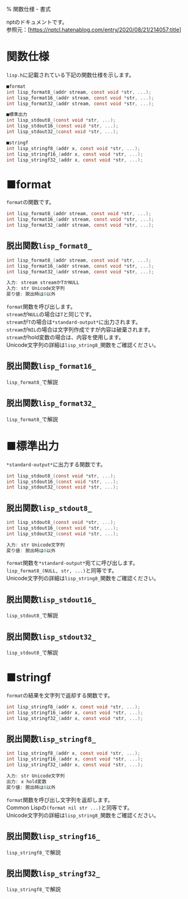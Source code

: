 % 関数仕様 - 書式

nptのドキュメントです。  
参照元：[https://nptcl.hatenablog.com/entry/2020/08/21/214057:title]


# 関数仕様

`lisp.h`に記載されている下記の関数仕様を示します。

```c
■format
int lisp_format8_(addr stream, const void *str, ...);
int lisp_format16_(addr stream, const void *str, ...);
int lisp_format32_(addr stream, const void *str, ...);

■標準出力
int lisp_stdout8_(const void *str, ...);
int lisp_stdout16_(const void *str, ...);
int lisp_stdout32_(const void *str, ...);

■stringf
int lisp_stringf8_(addr x, const void *str, ...);
int lisp_stringf16_(addr x, const void *str, ...);
int lisp_stringf32_(addr x, const void *str, ...);
```


# ■format

`format`の関数です。

```c
int lisp_format8_(addr stream, const void *str, ...);
int lisp_format16_(addr stream, const void *str, ...);
int lisp_format32_(addr stream, const void *str, ...);
```


## 脱出関数`lisp_format8_`

```c
int lisp_format8_(addr stream, const void *str, ...);
int lisp_format16_(addr stream, const void *str, ...);
int lisp_format32_(addr stream, const void *str, ...);

入力: stream streamかTかNULL
入力: str Unicode文字列
戻り値: 脱出時は0以外
```

`format`関数を呼び出します。  
`stream`が`NULL`の場合は`T`と同じです。  
`stream`が`T`の場合は`*standard-output*`に出力されます。  
`stream`が`NIL`の場合は文字列作成ですが内容は破棄されます。  
`stream`がhold変数の場合は、内容を使用します。  
Unicode文字列の詳細は`lisp_string8_`関数をご確認ください。


## 脱出関数`lisp_format16_`

`lisp_format8_`で解説


## 脱出関数`lisp_format32_`

`lisp_format8_`で解説


# ■標準出力

`*standard-output*`に出力する関数です。

```c
int lisp_stdout8_(const void *str, ...);
int lisp_stdout16_(const void *str, ...);
int lisp_stdout32_(const void *str, ...);
```


## 脱出関数`lisp_stdout8_`

```c
int lisp_stdout8_(const void *str, ...);
int lisp_stdout16_(const void *str, ...);
int lisp_stdout32_(const void *str, ...);

入力: str Unicode文字列
戻り値: 脱出時は0以外
```

`format`関数を`*standard-output*`宛てに呼び出します。  
`lisp_format8_(NULL, str, ...)`と同等です。  
Unicode文字列の詳細は`lisp_string8_`関数をご確認ください。

## 脱出関数`lisp_stdout16_`

`lisp_stdout8_`で解説


## 脱出関数`lisp_stdout32_`

`lisp_stdout8_`で解説


# ■stringf

`format`の結果を文字列で返却する関数です。

```c
int lisp_stringf8_(addr x, const void *str, ...);
int lisp_stringf16_(addr x, const void *str, ...);
int lisp_stringf32_(addr x, const void *str, ...);
```


## 脱出関数`lisp_stringf8_`

```c
int lisp_stringf8_(addr x, const void *str, ...);
int lisp_stringf16_(addr x, const void *str, ...);
int lisp_stringf32_(addr x, const void *str, ...);

入力: str Unicode文字列
出力: x hold変数
戻り値: 脱出時は0以外
```

`format`関数を呼び出し文字列を返却します。  
Common Lispの`(format nil str ...)`と同等です。  
Unicode文字列の詳細は`lisp_string8_`関数をご確認ください。


## 脱出関数`lisp_stringf16_`

`lisp_stringf8_`で解説


## 脱出関数`lisp_stringf32_`

`lisp_stringf8_`で解説
